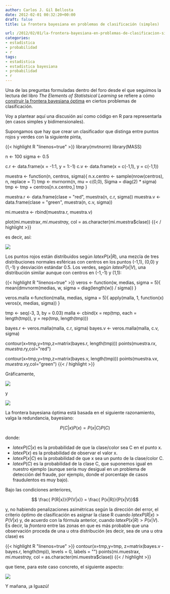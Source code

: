 ```yaml
---
author: Carlos J. Gil Bellosta
date: 2012-02-01 00:32:20+00:00
draft: false
title: La frontera bayesiana en problemas de clasificación (simples)

url: /2012/02/01/la-frontera-bayesiana-en-problemas-de-clasificacion-simples/
categories:
- estadística
- probabilidad
- r
tags:
- estadística
- estadística bayesiana
- probabilidad
- r
---
```


Una de las preguntas formuladas dentro del foro desde el que seguimos la lectura del libro _The Elements of Statistsical Learning_ se refiere a cómo [construir la frontera bayesiana óptima](http://esl.ubidata.org/preguntas/18/optimal-bayes-decision-boundary) en ciertos problemas de clasificación.

Voy a plantear aquí una discusión así como código en R para representarla (en casos simples y bidimensionales).

Supongamos que hay que crear un clasificador que distinga entre puntos rojos y verdes con la siguiente pinta,

{{< highlight R "linenos=true" >}}
library(mvtnorm)
library(MASS)

n <- 100
sigma <- 0.5

c.r <- data.frame(x = -1:1, y = 1:-1)
c.v <- data.frame(x = c(-1,1), y = c(-1,1))

muestra <- function(n, centros, sigma){
    n.x.centro <- sample(nrow(centros), n, replace = T)
    tmp <- mvrnorm(n, mu = c(0,0), Sigma = diag(2) * sigma)
    tmp <- tmp + centros[n.x.centro,]
    tmp
}

muestra.r <- data.frame(clase = "red", muestra(n, c.r, sigma))
muestra.v <- data.frame(clase = "green", muestra(n, c.v, sigma))

mi.muestra <- rbind(muestra.r, muestra.v)

plot(mi.muestra$x, mi.muestra$y,
        col = as.character(mi.muestra$clase))
{{< / highlight >}}

es decir, así:

[![](/wp-uploads/2012/02/datos_clasificacion.png)
](/wp-uploads/2012/02/datos_clasificacion.png)

Los puntos rojos están distribuidos según $latex P(x|R)$, una mezcla de tres distribuciones normales esféricas con centros en los puntos (-1,1), (0,0) y (1,-1) y desviación estándar 0.5. Los verdes, según $latex P(x|V)$, una distribución similar aunque con centros en (-1,-1) y (1,1):

{{< highlight R "linenos=true" >}}
veros <- function(w, medias, sigma = 5){
    mean(dmvnorm(medias, w, sigma = diag(length(w)) / sigma))
}

veros.malla <-function(malla, medias, sigma = 5){
    apply(malla, 1, function(x) veros(x, medias, sigma))
}

tmp <- seq(-3, 3, by = 0.03)
malla <- cbind(x = rep(tmp, each = length(tmp)),
                y = rep(tmp, length(tmp)))

bayes.r <- veros.malla(malla, c.r, sigma)
bayes.v <- veros.malla(malla, c.v, sigma)

contour(x=tmp,y=tmp,z=matrix(bayes.r, length(tmp)))
points(muestra.r$x, muestra.r$y,col="red")

contour(x=tmp,y=tmp,z=matrix(bayes.v, length(tmp)))
points(muestra.v$x, muestra.v$y,col="green")
{{< / highlight >}}

Gráficamente,

[![](/wp-uploads/2012/02/rojos.png)
](/wp-uploads/2012/02/rojos.png)

y

[![](/wp-uploads/2012/02/verdes.png)
](/wp-uploads/2012/02/verdes.png)

La frontera bayesiana óptima está basada en el siguiente razonamiento, valga la redundancia, bayesiano:

$$ P(C|x) P(x) = P(x | C) P(C)$$

donde:

* $latex P(C|x)$ es la probabilidad de que la clase/color sea C en el punto x.
* $latex P(x)$ es la probabilidad de observar el valor x.
* $latex P(x|C)$ es la probabilidad de que x sea un punto de la clase/color C.
* $latex P(C)$ es la probabilidad de la clase C, que suponemos igual en nuestro ejemplo (aunque sería muy desigual en un problema de detección del fraude, por ejemplo, donde el porcentaje de casos fraudulentos es muy bajo).

Bajo las condiciones anteriores,

$$ \frac{ P(R|x)}{P(V|x)} = \frac{ P(x|R)}{P(x|V)}$$

y, no habiendo penalizaciones asimétricas según la dirección del error, el criterio óptimo de clasificación es asignar la clase R cuando $latex P(R|x) > P(V|x)$ y, de acuerdo con la fórmula anterior, cuando $latex P(x|R) > P(x|V)$. Es decir, la _frontera_ entre las zonas en que es más probable que una observación proceda de una u otra distribución (es decir, sea de una u otra clase) es


{{< highlight R "linenos=true" >}}
contour(x=tmp,y=tmp,
        z=matrix(bayes.v - bayes.r, length(tmp)),
        levels = 0, labels = "")
points(mi.muestra$x, mi.muestra$y,
    col = as.character(mi.muestra$clase))
{{< / highlight >}}

que tiene, para este caso concreto, el siguiente aspecto:

[![](/wp-uploads/2012/02/frontera_bayesiana.png)
](/wp-uploads/2012/02/frontera_bayesiana.png)

Y mañana, ¡a Iguazú!
